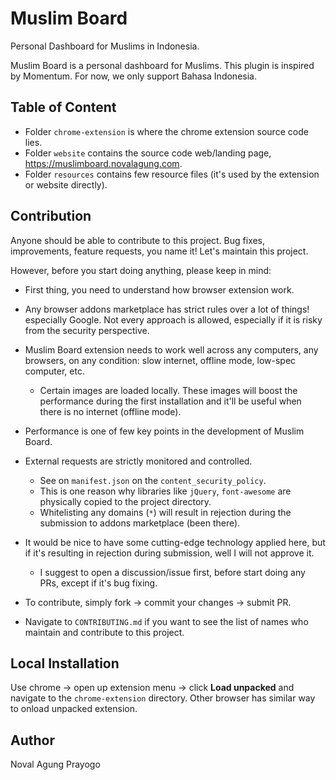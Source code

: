 # Muslim Board

Personal Dashboard for Muslims in Indonesia.

Muslim Board is a personal dashboard for Muslims. This plugin is inspired by Momentum. For now, we only support Bahasa Indonesia.

## Table of Content

- Folder `chrome-extension` is where the chrome extension source code lies.
- Folder `website` contains the source code web/landing page, https://muslimboard.novalagung.com.
- Folder `resources` contains few resource files (it's used by the extension or website directly).

## Contribution

Anyone should be able to contribute to this project. Bug fixes, improvements, feature requests, you name it! Let's maintain this project.

However, before you start doing anything, please keep in mind:

- First thing, you need to understand how browser extension work.
- Any browser addons marketplace has strict rules over a lot of things! especially Google. Not every approach is allowed, especially if it is risky from the security perspective.
- Muslim Board extension needs to work well across any computers, any browsers, on any condition: slow internet, offline mode, low-spec computer, etc.

    - Certain images are loaded locally. These images will boost the performance during the first installation and it'll be useful when there is no internet (offline mode).

- Performance is one of few key points in the development of Muslim Board.
- External requests are strictly monitored and controlled.

    - See on `manifest.json` on the `content_security_policy`.
    - This is one reason why libraries like `jQuery`, `font-awesome` are physically copied to the project directory.
    - Whitelisting any domains (`*`) will result in rejection during the submission to addons marketplace (been there).

- It would be nice to have some cutting-edge technology applied here, but if it's resulting in rejection during submission, well I will not approve it.

    - I suggest to open a discussion/issue first, before start doing any PRs, except if it's bug fixing.

- To contribute, simply fork → commit your changes → submit PR.
- Navigate to `CONTRIBUTING.md` if you want to see the list of names who maintain and contribute to this project.

## Local Installation

Use chrome → open up extension menu → click **Load unpacked** and navigate to the `chrome-extension` directory. Other browser has similar way to onload unpacked extension.

## Author

Noval Agung Prayogo
